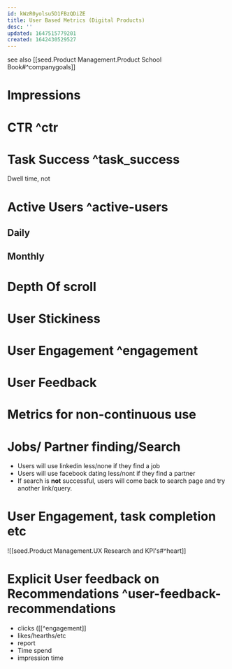 ```yaml
---
id: kWzR0yolsu5D1FBzQDiZE
title: User Based Metrics (Digital Products)
desc: ''
updated: 1647515779201
created: 1642430529527
---
```



see also [[seed.Product Management.Product School Book#^companygoals]]

# Impressions


# CTR ^ctr


# Task Success  ^task_success
Dwell time, not 


# Active Users ^active-users
## Daily
## Monthly

# Depth Of scroll 

# User Stickiness

# User Engagement ^engagement


# User Feedback


# Metrics for non-continuous use

# Jobs/ Partner finding/Search

* Users will use linkedin less/none if they find a job
* Users will use facebook dating less/nont if they find a partner
* If search is **not** successful, users will come back to search page and try another link/query.

# User Engagement, task completion etc
![[seed.Product Management.UX Research and KPI's#^heart]]

# Explicit User feedback on Recommendations ^user-feedback-recommendations
* clicks ([[^engagement]]
* likes/hearths/etc 
* report
* Time spend
* impression time

